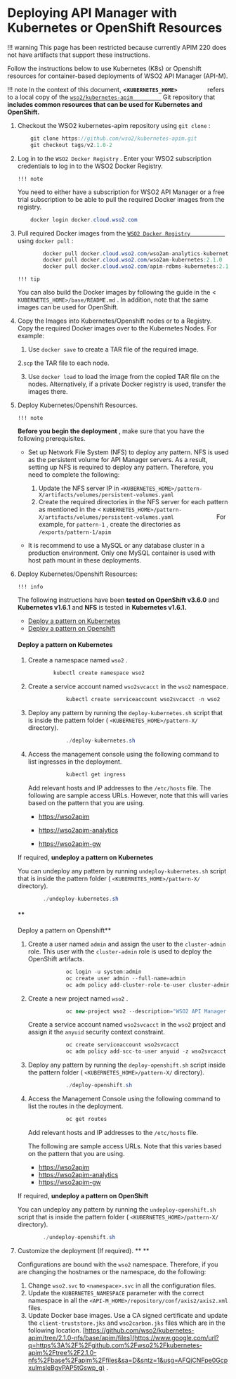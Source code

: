 # Deploying API Manager with Kubernetes or OpenShift Resources

!!! warning
This page has been restricted because currently APIM 220 does not have artifacts that support these instructions.


Follow the instructions below to use Kubernetes (K8s) or Openshift resources for container-based deployments of WSO2 API Manager (API-M).

!!! note
In the context of this document, **&lt;`KUBERNETES_HOME>         `** refers to a local copy of the [`wso2/kubernetes-apim         `](https://github.com/wso2/kubernetes-apim/) Git repository that **includes common resources that can be used for Kubernetes and OpenShift.**


1.  Checkout the WSO2 kubernetes-apim repository using `git clone` :

    ``` java
        git clone https://github.com/wso2/kubernetes-apim.git
        git checkout tags/v2.1.0-2
    ```

2.  Log in to the `WSO2 Docker Registry` .
    Enter your WSO2 subscription credentials to log in to the WSO2 Docker Registry.

        !!! note
    You need to either have a subscription for WSO2 API Manager or a free trial subscription to be able to pull the required Docker images from the registry.


    ``` java
        docker login docker.cloud.wso2.com
    ```

3.  Pull required Docker images from the [`WSO2 Docker Registry           `](https://docker.cloud.wso2.com/) using `docker pull` :

    ``` java
            docker pull docker.cloud.wso2.com/wso2am-analytics-kubernetes:2.1.0
            docker pull docker.cloud.wso2.com/wso2am-kubernetes:2.1.0
            docker pull docker.cloud.wso2.com/apim-rdbms-kubernetes:2.1.0
    ```

        !!! tip
    You can also build the Docker images by following the guide in the &lt; `KUBERNETES_HOME>/base/README.md` . In addition, note that the same images can be used for OpenShift.


4.  Copy the Images into Kubernetes/Openshift nodes or to a Registry.
    Copy the required Docker images over to the Kubernetes Nodes.
    For example:

    1.  Use `docker save` to create a TAR file of the required image.

    2.`scp` the TAR file to each node.

    3.  Use `docker load` to load the image from the copied TAR file on the nodes.
        Alternatively, if a private Docker registry is used, transfer the images there.

5.  Deploy Kubernetes/Openshift Resources.

        !!! note
    **Before you begin the deployment** , make sure that you have the following prerequisites.

    -   Set up Network File System (NFS) to deploy any pattern.
        NFS is used as the persistent volume for API Manager servers. As a result, setting up NFS is required to deploy any pattern. Therefore, you need to complete the following:

        1.  Update the NFS server IP in `<KUBERNETES_HOME>/pattern-X/artifacts/volumes/persistent-volumes.yaml             `
        2.  Create the required directories in the NFS server for each pattern as mentioned in the &lt; `KUBERNETES_HOME>/pattern-X/artifacts/volumes/persistent-volumes.yaml             `
            For example, for `pattern-1` , create the directories as `/exports/pattern-1/apim             `

    -   It is recommend to use a MySQL or any database cluster in a production environment.
        Only one MySQL container is used with host path mount in these deployments.


6.  Deploy Kubernetes/Openshift Resources:

        !!! info
    The following instructions have been **tested on OpenShift v3.6.0** and **Kubernetes v1.6.1** and **NFS** is tested in **Kubernetes v1.6.1.**


    -   [Deploy a pattern on Kubernetes](#DeployingAPIManagerwithKubernetesorOpenShiftResources-DeployapatternonKubernetes)
    -   [Deploy a pattern on Openshift](#DeployingAPIManagerwithKubernetesorOpenShiftResources-DeployapatternonOpenshift)

    #### **Deploy a pattern on Kubernetes**

    1.  Create a namespace named `wso2` .

        ``` java
                kubectl create namespace wso2
        ```

    2.  Create a service account named `wso2svcacct` in the `wso2` namespace.

        ``` java
                    kubectl create serviceaccount wso2svcacct -n wso2
        ```

    3.  Deploy any pattern by running the `deploy-kubernetes.sh` script that is inside the pattern folder ( `<KUBERNETES_HOME>/pattern-X/` directory).

        ``` java
                    ./deploy-kubernetes.sh
        ```

    4.  Access the management console using the following command to list ingresses in the deployment.

        ``` java
                    kubectl get ingress
        ```

        Add relevant hosts and IP addresses to the `/etc/hosts` file.
        The following are sample access URLs. However, note that this will varies based on the pattern that you are using.

        -   [https://wso2apim](https://wso2apim/)

        -   [https://wso2apim-analytics](https://wso2apim-analytics/)

        -   [https://wso2apim-gw](https://wso2apim-gw/)

    If required, **undeploy a pattern on Kubernetes**

    You can undeploy any pattern by running `undeploy-kubernetes.sh` script that is inside the pattern folder ( `<KUBERNETES_HOME>/pattern-X/` directory).

    ``` java
            ./undeploy-kubernetes.sh
    ```

    #### **
    Deploy a pattern on Openshift**

    1.  Create a user named `admin` and assign the user to the `cluster-admin` role.
        This user with the `cluster-admin` role is used to deploy the OpenShift artifacts.

        ``` java
                    oc login -u system:admin
                    oc create user admin --full-name=admin
                    oc adm policy add-cluster-role-to-user cluster-admin admin
        ```

    2.  Create a new project named `wso2` .

        ``` java
                    oc new-project wso2 --description="WSO2 API Manager 2.1.0" --display-name="wso2"
        ```

        Create a service account named `wso2svcacct` in the `wso2` project and assign it the `anyuid` security context constraint.

        ``` java
                    oc create serviceaccount wso2svcacct
                    oc adm policy add-scc-to-user anyuid -z wso2svcacct -n wso2
        ```

    3.  Deploy any pattern by running the `deploy-openshift.sh` script inside the pattern folder ( `<KUBERNETES_HOME>/pattern-X/` directory).

        ``` java
                    ./deploy-openshift.sh
        ```

    4.  Access the Management Console using the following command to list the routes in the deployment.

        ``` java
                    oc get routes
        ```

        Add relevant hosts and IP addresses to the `/etc/hosts` file.

        The following are sample access URLs. Note that this varies based on the pattern that you are using.

        -   [https://wso2apim](https://wso2apim/)
        -   [https://wso2apim-analytics](https://wso2apim-analytics/)
        -   <https://wso2apim-gw>

    If required, **undeploy a pattern on OpenShift**

    
    You can undeploy any pattern by running the `undeploy-openshift.sh` script that is inside the pattern folder ( `<KUBERNETES_HOME>/pattern-X/` directory).

    ``` java
            ./undeploy-openshift.sh
    ```

7.  Customize the deployment (If required). **
    **

    Configurations are bound with the `wso2` namespace. Therefore, if you are changing the hostnames or the namespace, do the following:

    1.  Change `wso2.svc` to `<namespace>.svc` in all the configuration files.
    2.  Update the `KUBERNETES_NAMESPACE` parameter with the correct namespace in all the `<API-M_HOME>/repository/conf/axis2/axis2.xml` files.
    3.  Update Docker base images.
        Use a CA signed certificate and update the `client-truststore.jks` and `wso2carbon.jks` files which are in the following location.
        [https://github.com/wso2/kubernetes-apim/tree/2.1.0-nfs/base/apim/files](https://www.google.com/url?q=https%3A%2F%2Fgithub.com%2Fwso2%2Fkubernetes-apim%2Ftree%2F2.1.0-nfs%2Fbase%2Fapim%2Ffiles&sa=D&sntz=1&usg=AFQjCNFpe0GcpxuImsleBgvPAP5tGswp_g) .


